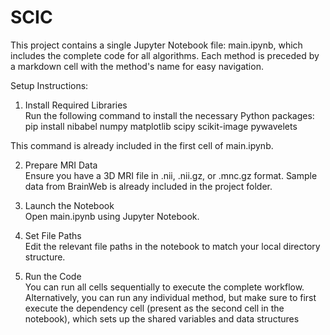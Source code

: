 # SCIC
This project contains a single Jupyter Notebook file: main.ipynb, which includes 
the complete code for all algorithms. Each method is preceded by a markdown cell 
with the method's name for easy navigation.

 Setup Instructions:  
 1. Install Required Libraries   
 Run the following command to install the necessary Python packages:  
 pip install nibabel numpy matplotlib scipy scikit-image pywavelets

 This command is already included in the first cell of main.ipynb.

 2. Prepare MRI Data  
 Ensure you have a 3D MRI file in .nii, .nii.gz, or .mnc.gz format.
 Sample data from BrainWeb is already included in the project folder.

 3. Launch the Notebook   
 Open main.ipynb using Jupyter Notebook.

 4. Set File Paths  
 Edit the relevant file paths in the notebook to match your local directory 
structure.

 5. Run the Code  
 You can run all cells sequentially to execute the complete workflow.  
 Alternatively, you can run any individual method, but make sure to first execute 
the dependency cell (present as the second cell in the notebook), which sets up 
the shared variables and data structures
